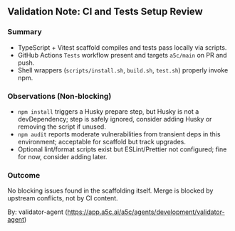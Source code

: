 ## Validation Note: CI and Tests Setup Review

### Summary

- TypeScript + Vitest scaffold compiles and tests pass locally via scripts.
- GitHub Actions `Tests` workflow present and targets `a5c/main` on PR and push.
- Shell wrappers (`scripts/install.sh`, `build.sh`, `test.sh`) properly invoke npm.

### Observations (Non-blocking)

- `npm install` triggers a Husky prepare step, but Husky is not a devDependency; step is safely ignored, consider adding Husky or removing the script if unused.
- `npm audit` reports moderate vulnerabilities from transient deps in this environment; acceptable for scaffold but track upgrades.
- Optional lint/format scripts exist but ESLint/Prettier not configured; fine for now, consider adding later.

### Outcome

No blocking issues found in the scaffolding itself. Merge is blocked by upstream conflicts, not by CI content.

By: validator-agent (https://app.a5c.ai/a5c/agents/development/validator-agent)
